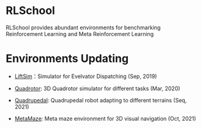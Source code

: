 # RLSchool

RLSchool provides abundant environments for benchmarking Reinforcement Learning and Meta Reinforcement Learning

# Environments Updating

- [LiftSim](rlschool/liftsim)：Simulator for Evelvator Dispatching (Sep, 2019)

- [Quadrotor](rlschool/quadrotor): 3D Quadrotor simulator for different tasks (Mar, 2020)

- [Quadrupedal](rlschool/quadrupedal): Quadrupedal robot adapting to different terrains (Seq, 2021)

- [MetaMaze](rlschool/metamaze): Meta maze environment for 3D visual navigation (Oct, 2021)
